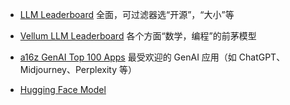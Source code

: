 - [LLM Leaderboard](https://artificialanalysis.ai/leaderboards/models)
全面，可过滤器选“开源”，“大小”等

- [Vellum LLM Leaderboard](https://www.vellum.ai/llm-leaderboard)
各个方面“数学，编程”的前茅模型

- [a16z GenAI Top 100 Apps](https://a16z.com/100-gen-ai-apps-4/)
最受欢迎的 GenAI 应用（如 ChatGPT、Midjourney、Perplexity 等）

- [Hugging Face Model](https://huggingface.co/models)